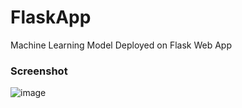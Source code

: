 # FlaskApp
Machine Learning Model Deployed on Flask Web App
### Screenshot
![image](https://github.com/kudoabhijeet/FlaskApp/SS.png)
